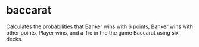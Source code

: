 # baccarat
Calculates the probabilities that Banker wins with 6 points, Banker wins with other points, Player wins, and a Tie in the the game Baccarat using six decks.

